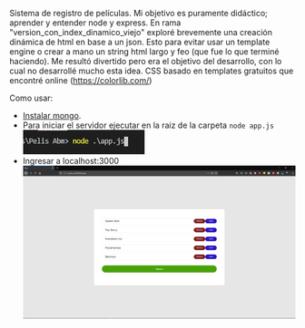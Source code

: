 Sistema de registro de películas. Mi objetivo es puramente didáctico; aprender y entender node y express.
En rama "version_con_index_dinamico_viejo" exploré brevemente una creación dinámica de html en base a un json. Esto para evitar usar un template engine o crear a mano un string html largo y feo (que fue lo que terminé haciendo). Me resultó divertido pero era el objetivo del desarrollo, con lo cual no desarrollé mucho esta idea.
CSS basado en templates gratuitos que encontré online (https://colorlib.com/)

Como usar:

- [Instalar mongo](https://docs.mongodb.com/manual/installation/#mongodb-community-edition-installation-tutorials).
- Para iniciar el servidor ejecutar en la raiz de la carpeta `node app.js`
![alt text](https://raw.githubusercontent.com/lautaroh2394/ABM-Pelis/master/info/start_server.PNG "Title")
- Ingresar a localhost:3000
![alt text](https://github.com/lautaroh2394/ABM-Pelis/blob/master/info/listado.PNG?raw=true "Title")